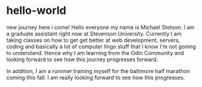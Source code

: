 # hello-world
new journey here i come!
Hello everyone my name is Michael Stetson. I am a graduate assistant right now at Stevenson University. Currently I am taking classes on how to get get better at web development, servers, coding and basically a lot of computer lingo stuff that I know I'm not goning to understand. Hence why I am learning from the Odin Community and looking forward to see how this journey progresses forward. 


In addition, I am a runnner training myself for the baltimore half marathon coming this fall. I am really looking forward to see how this progresses. 
